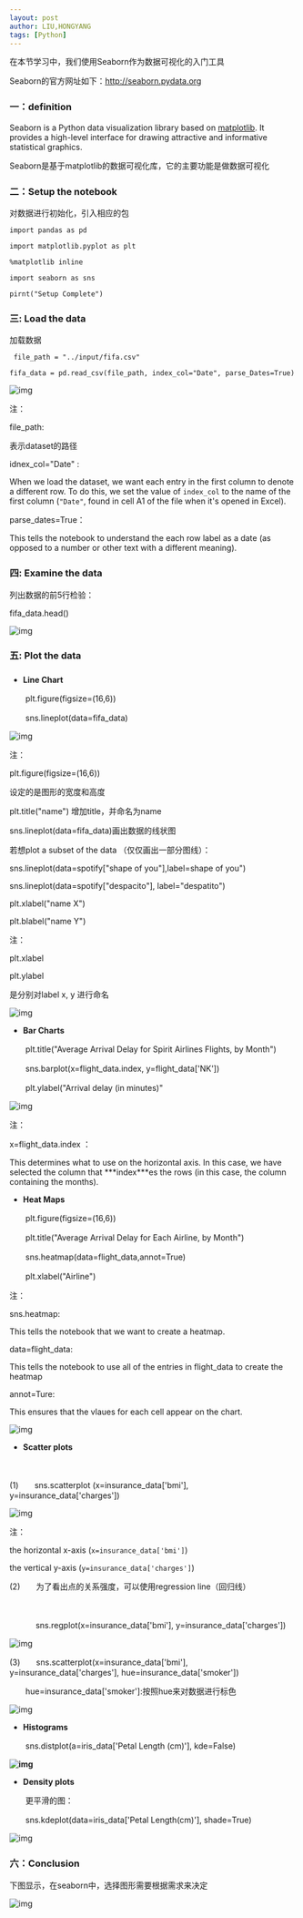 ```yaml
---
layout: post
author: LIU,HONGYANG
tags: [Python]
---
```






在本节学习中，我们使用Seaborn作为数据可视化的入门工具

Seaborn的官方网址如下：http://seaborn.pydata.org

 

 

### 一：definition



Seaborn is a Python data visualization library based on [matplotlib](https://matplotlib.org/). It provides a high-level interface for drawing attractive and informative statistical graphics.

Seaborn是基于matplotlib的数据可视化库，它的主要功能是做数据可视化

 

### 二：Setup the notebook



对数据进行初始化，引入相应的包

 



```
import pandas as pd

import matplotlib.pyplot as plt

%matplotlib inline

import seaborn as sns

pirnt("Setup Complete")
```





### 三: Load the data 



 



加载数据

 

```
 file_path = "../input/fifa.csv"

fifa_data = pd.read_csv(file_path, index_col="Date", parse_Dates=True)
```





 

 ![img](https://tva1.sinaimg.cn/large/007S8ZIlgy1gfrm66h3roj30f60aoadn.jpg)

 

注： 

file_path:        

表示dataset的路径

 

idnex_col="Date" :  

When we load the dataset, we want each entry in the first column to denote a different row. To do this, we set the value of `index_col` to the name of the first column (`"Date"`, found in cell A1 of the file when it's opened in Excel).

 

parse_dates=True：

This tells the notebook to understand the each row label as a date (as opposed to a number or other text with a different meaning).

 

###  四: Examine the data

 

列出数据的前5行检验：

fifa_data.head()

 ![img](https://tva1.sinaimg.cn/large/007S8ZIlgy1gfrma7m7muj30ue08cgne.jpg)

 

###  五: Plot the data



###  

- **Line Chart**

　　plt.figure(figsize=(16,6))

　　sns.lineplot(data=fifa_data)

 

 ![img](https://tva1.sinaimg.cn/large/007S8ZIlgy1gfrmaezfgsj30wq0n4wod.jpg)

 

注：

 

plt.figure(figsize=(16,6))

设定的是图形的宽度和高度

 

plt.title("name") 增加title，并命名为name

sns.lineplot(data=fifa_data)画出数据的线状图 

 

若想plot a subset of the data （仅仅画出一部分图线）：

 

sns.lineplot(data=spotify["shape of you"],label=shape of you")

sns.lineplot(data=spotify["despacito"], label="despatito")

plt.xlabel("name X")

plt.blabel("name Y") 

 

注：

plt.xlabel

plt.ylabel 

是分别对label x, y 进行命名

 

![img](https://tva1.sinaimg.cn/large/007S8ZIlgy1gfrmajt1i8j30u40e4jum.jpg)

 

 

 

- **Bar Charts**

 

 

　　plt.title("Average Arrival Delay for Spirit Airlines Flights, by Month")

　　sns.barplot(x=flight_data.index, y=flight_data['NK'])

　　plt.ylabel("Arrival delay (in minutes)"

![img](https://tva1.sinaimg.cn/large/007S8ZIlgy1gfrmancno8j30ui0jejso.jpg)

 

 

 注：

x=flight_data.index ：

This determines what to use on the horizontal axis. In this case, we have selected the column that ***index\***es the rows (in this case, the column containing the months).

 

 

-  **Heat Maps**

 

 

　　plt.figure(figsize=(16,6))

　　plt.title("Average Arrival Delay for Each Airline, by Month")

　　sns.heatmap(data=flight_data,annot=True)

　　plt.xlabel("Airline")

 

 

注：

sns.heatmap:

This tells the notebook that we want to create a heatmap.

 

data=flight_data:

This tells the notebook to use all of the entries in flight_data to create the heatmap

 

annot=Ture:

This ensures that the vlaues for each cell appear on the chart.

 

![img](https://tva1.sinaimg.cn/large/007S8ZIlgy1gfrmbbfim3j30ui0hw0xj.jpg)

 

 

- **Scatter plots**

　　

(1)　　sns.scatterplot (x=insurance_data['bmi'], y=insurance_data['charges'])

 

![img](https://tva1.sinaimg.cn/large/007S8ZIlgy1gfrmb8g9vhj30ly0dwtdj.jpg)

 

注：

the horizontal x-axis (`x=insurance_data['bmi']`)

the vertical y-axis (`y=insurance_data['charges']`)

 

(2)　　为了看出点的关系强度，可以使用regression line（回归线）

　　　　

　　　 sns.regplot(x=insurance_data['bmi'], y=insurance_data['charges'])

 

 

 

![img](https://tva1.sinaimg.cn/large/007S8ZIlgy1gfrmb5rq6wj30ly0dmaeb.jpg)

 

 

 

 

(3)　　sns.scatterplot(x=insurance_data['bmi'], y=insurance_data['charges'], hue=insurance_data['smoker'])

 

 　　hue=insurance_data['smoker']:按照hue来对数据进行标色

 

![img](https://tva1.sinaimg.cn/large/007S8ZIlgy1gfrmb2z5d2j30mm0dkwji.jpg)

 

 

 

-  **Histograms**

 

 

 　　sns.distplot(a=iris_data['Petal Length (cm)'], kde=False)

 

**![img](https://tva1.sinaimg.cn/large/007S8ZIlgy1gfrmb00qfsj30ui0jejso.jpg)**

 

 

 

- **Density plots**

 

　　更平滑的图： 

 

　　sns.kdeplot(data=iris_data['Petal Length(cm)'], shade=True)

 

 ![img](https://tva1.sinaimg.cn/large/007S8ZIlgy1gfrmaw8z4sj30kc0cuabb.jpg)

 

 

### 六：Conclusion

 

下图显示，在seaborn中，选择图形需要根据需求来决定

 ![img](https://tva1.sinaimg.cn/large/007S8ZIlgy1gfrmaslzv7j30ss0esn21.jpg)

 